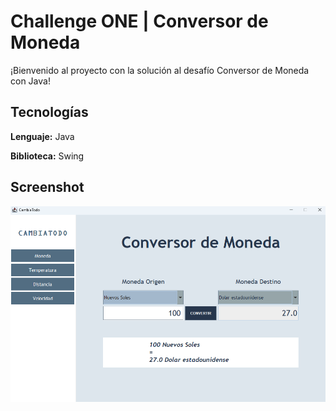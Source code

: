 # Challenge ONE | Conversor de Moneda

¡Bienvenido al proyecto con la solución al desafío Conversor de Moneda con Java!


## Tecnologías

**Lenguaje:** Java

**Biblioteca:** Swing


## Screenshot

![App Screenshot](https://github.com/LeoEstaProgramando/Conversor-de-moneda/blob/master/ConversorDeMoneda.png)

